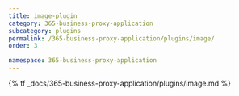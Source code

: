 ```yaml
---
title: image-plugin
category: 365-business-proxy-application
subcategory: plugins
permalink: /365-business-proxy-application/plugins/image/
order: 3

namespace: 365-business-proxy-application
---
```


{% tf _docs/365-business-proxy-application/plugins/image.md %}
